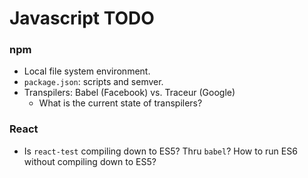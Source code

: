# Javascript TODO

### npm

* Local file system environment.
* `package.json`: scripts and semver.
* Transpilers: Babel (Facebook) vs. Traceur (Google)
  * What is the current state of transpilers?

### React

* Is `react-test` compiling down to ES5? Thru `babel`? How to run ES6 without compiling down to ES5?
